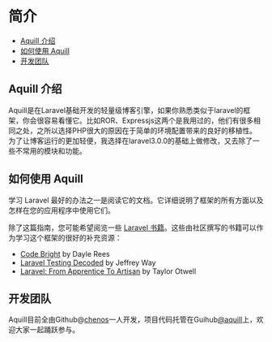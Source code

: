 # 简介

- [Aquill 介绍](#laravel-philosophy)
- [如何使用 Aquill](#learning-laravel)
- [开发团队](#development-team)

<a name="aquill-philosophy"></a>
## Aquill 介绍

Aquill是在Laravel基础开发的轻量级博客引擎，如果你熟悉类似于laravel的框架，你会很容易看懂它。比如ROR、Expressjs这两个是我用过的，他们有很多相同之处，之所以选择PHP很大的原因在于简单的环境配置带来的良好的移植性。为了让博客运行的更加轻便，我选择在laravel3.0.0的基础上做修改，又去除了一些不常用的模块和功能。

<a name="aquill-laravel"></a>
## 如何使用 Aquill

学习 Laravel 最好的办法之一是阅读它的文档。它详细说明了框架的所有方面以及怎样在您的应用程序中使用它们。

除了这篇指南，您可能希望阅览一些 [Laravel 书籍](http://wiki.laravel.io/Books)。这些由社区撰写的书籍可以作为学习这个框架的很好的补充资源：

- [Code Bright](https://leanpub.com/codebright) by Dayle Rees
- [Laravel Testing Decoded](https://leanpub.com/laravel-testing-decoded) by Jeffrey Way
- [Laravel: From Apprentice To Artisan](https://leanpub.com/laravel) by Taylor Otwell 

<a name="development-team"></a>
## 开发团队

Aquill目前全由Github@[chenos](https://github.com/aquill/chenos)一人开发，项目代码托管在Guihub[@aquill](https://github.com/aquill/aquill)上，欢迎大家一起踊跃参与。
